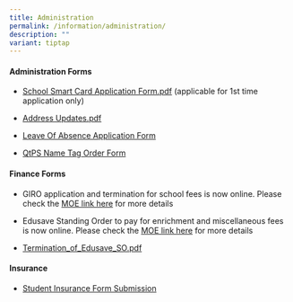 ```yaml
---
title: Administration
permalink: /information/administration/
description: ""
variant: tiptap
---
```

<h4><strong>Administration Forms</strong></h4>
<ul data-tight="true" class="tight">
<li>
<p><a href="/files/School%20Smart%20Card%20Application%20Form.pdf" rel="noopener noreferrer nofollow" target="_blank">School Smart Card Application Form.pdf</a>&nbsp;(applicable
for 1st time application only)</p>
</li>
<li>
<p><a href="/files/Address%20Updates.pdf" rel="noopener noreferrer nofollow" target="_blank">Address Updates.pdf</a>
</p>
</li>
<li>
<p><a href="https://form.gov.sg/60b9cff35cc341001290afc9" rel="noopener noreferrer nofollow" target="_blank">Leave Of Absence Application Form</a>
</p>
</li>
<li>
<p><a href="https://www.myuniformshop.com.sg/name-tag-order" rel="noopener noreferrer nofollow" target="_blank">QtPS Name Tag Order Form</a>
</p>
</li>
</ul>
<h4><strong>Finance Forms</strong></h4>
<ul data-tight="true" class="tight">
<li>
<p>GIRO application and termination for school fees is now online. Please
check the <a href="https://www.moe.gov.sg/financial-matters/fees?pt=GIRO" rel="noopener noreferrer nofollow" target="_blank">MOE link here</a> for
more details</p>
</li>
<li>
<p>Edusave Standing Order to pay for enrichment and miscellaneous fees is
now online. Please check the <a href="https://www.moe.gov.sg/financial-matters/edusave-account/usage-of-edusave-funds" rel="noopener noreferrer nofollow" target="_blank">MOE link here</a> for
more details</p>
</li>
<li>
<p><a href="/files/Termination_of_Edusave_SO.pdf" rel="noopener noreferrer nofollow" target="_blank">Termination_of_Edusave_SO.pdf</a>
</p>
</li>
</ul>
<h4><strong>Insurance</strong></h4>
<ul data-tight="true" class="tight">
<li>
<p><a href="https://studentgpa.incomegroupins.com.sg/#/" rel="noopener noreferrer nofollow" target="_blank">Student Insurance Form Submission</a>
</p>
</li>
</ul>
<p></p>